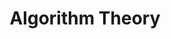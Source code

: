 ---
# Featured tags need to have either the `list` or `grid` layout (PRO only).
layout: list

# The title of the tag's page.
title: Algorithm Theory

# The name of the tag, used in a post's front matter (e.g. tags: [<slug>]).
slug: algorithm

# (Optional) Write a short (~150 characters) description of this featured tag.
description: >
  알고리즘 이론

# (Optional) You can disable grouping posts by date.
# no_groups: true

# Exclude this example category from the sitemap.
# DON'T USE THIS SETTING IN YOUR CATEGORIES!
sitemap: true
---